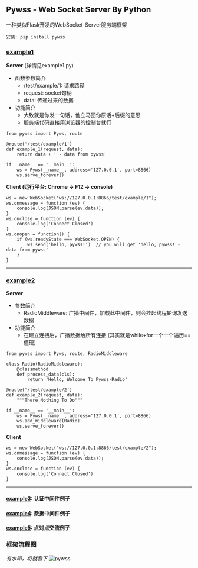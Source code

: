 ## Pywss - Web Socket Server By Python

一种类似Flask开发的WebSocket-Server服务端框架

 ```安装: pip install pywss```

### [example1](https://github.com/CzaOrz/Pywss/blob/master/examples/example1.py)

**Server** (详情见example1.py)

* 函数参数简介
   * /test/example/1: 请求路径
   * request: socket句柄
   * data: 传递过来的数据
* 功能简介
   * 大致就是你发一句话，他立马回你原话+后缀的意思
   * 服务端代码直接用浏览器的控制台就行
```
from pywss import Pyws, route

@route('/test/example/1')
def example_1(request, data):
    return data + ' - data from pywss'

if __name__ == '__main__':
    ws = Pyws(__name__, address='127.0.0.1', port=8866)
    ws.serve_forever()
```
**Client (运行平台: Chrome -> F12 -> console)**
```
ws = new WebSocket("ws://127.0.0.1:8866/test/example/1");
ws.onmessage = function (ev) {
    console.log(JSON.parse(ev.data));
}
ws.onclose = function (ev) {
    console.log('Connect Closed')
}
ws.onopen = function() {
    if (ws.readyState === WebSocket.OPEN) {
        ws.send('hello, pywss!')  // you will get 'hello, pywss! - data from pywss'
    }
}
```

---
### [example2](https://github.com/CzaOrz/Pywss/blob/master/examples/example2.py)

**Server**
* 参数简介
   * RadioMiddleware: 广播中间件，加载此中间件，则会挂起线程轮询发送数据
* 功能简介
   * 在建立连接后，广播数据给所有连接 (其实就是while+for一个一个遍历==僵硬)
```
from pywss import Pyws, route, RadioMiddleware

class Radio(RadioMiddleware):
    @classmethod
    def process_data(cls):
        return 'Hello, Welcome To Pywss-Radio'

@route('/test/example/2')
def example_2(request, data):
    """There Nothing To Do"""

if __name__ == '__main__':
    ws = Pyws(__name__, address='127.0.0.1', port=8866)
    ws.add_middleware(Radio)
    ws.serve_forever()
```

**Client**

```
ws = new WebSocket("ws://127.0.0.1:8866/test/example/2");
ws.onmessage = function (ev) {
    console.log(JSON.parse(ev.data));
}
ws.onclose = function (ev) {
    console.log('Connect Closed')
}
```
---
#### [example3](https://github.com/CzaOrz/Pywss/blob/master/examples/example3.py): 认证中间件例子
#### [example4](https://github.com/CzaOrz/Pywss/blob/master/examples/example4.py): 数据中间件例子
#### [example5](https://github.com/CzaOrz/Pywss/blob/master/examples/example5.py): 点对点交流例子

### 框架流程图
*有水印，将就看下*
![pywss](images/pywss.png)